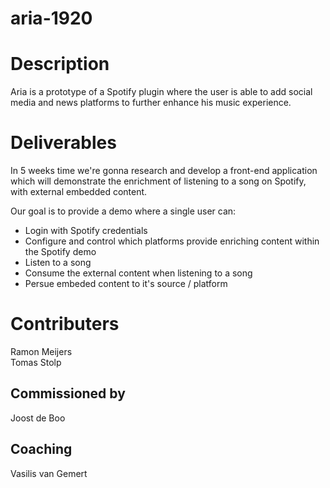 # aria-1920

# Description
Aria is a prototype of a Spotify plugin where the user is able to add social media and news platforms to further enhance his music experience.

# Deliverables 
In 5 weeks time we're gonna research and develop a front-end application which will demonstrate the enrichment of listening to a song on Spotify, with external embedded content. 

Our goal is to provide a demo where a single user can:
* Login with Spotify credentials
* Configure and control which platforms provide enriching content within the Spotify demo
* Listen to a song 
* Consume the external content when listening to a song
* Persue embeded content to it's source / platform

# Contributers
Ramon Meijers  
Tomas Stolp

## Commissioned by
Joost de Boo

## Coaching
Vasilis van Gemert
